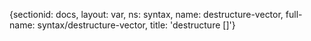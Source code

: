 {sectionid: docs, layout: var, ns: syntax, name: destructure-vector, full-name: syntax/destructure-vector,
  title: 'destructure []'}
